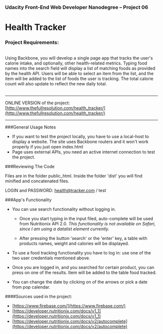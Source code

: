 ###  Udacity Front-End Web Developer Nanodegree – Project 06


#  Health Tracker



### Project Requirements:

<br>
Using Backbone, you will develop a single page app that tracks the user's calorie intake, and optionally, other health-related metrics. Typing food names into the search field will display a list of matching foods as provided by the health API. Users will be able to select an item from the list, and the item will be added to the list of foods the user is tracking. The total calorie count will also update to reflect the new daily total.
<br><br>

-------

ONLINE  VERSION of the project: [http://www.thefullresolution.com/health_tracker/](http://www.thefullresolution.com/health_tracker/)

-------

###General Usage Notes

- If you want to test the project locally, you have to use a local-host to display a website. The site uses Backbone routers and it won't work properly if you just open index.html
- Page uses external APIs, you need an active internet connection to test the project.



###Reviewing The Code

Files are in the folder public_html. Inside the folder 'dist' you will find minified and concatenated files.


LOGIN and PASSWORD: health@tracker.com / test



###App's Functionality


- You can use search functionality without logging in.
	- Once you start typing in the input filed, auto-complete will be used from Nutritionix API 2.0.
		*This functionality is not available on Safari, since I am using a datalist element currently.*

	- After pressing the button 'search' or the 'enter' key, a table with products names, weight and calories will be displayed.

- To use a food tracking functionality you have to log in: use one of the two user credentials mentioned above.

- Once you are logged in, and you searched for certain product, you can press on one of the results. Item will be added to the table food tracked.  

- You can change the date by clicking on of the arrows or pick a date from pop calendar.






####Sources used in the project:


- [https://www.firebase.com/](https://www.firebase.com/)
- [https://developer.nutritionix.com/docs/v1_1](https://developer.nutritionix.com/docs/v1_1) 
- [https://developer.nutritionix.com/docs/v2/autocomplete](https://developer.nutritionix.com/docs/v2/autocomplete)
